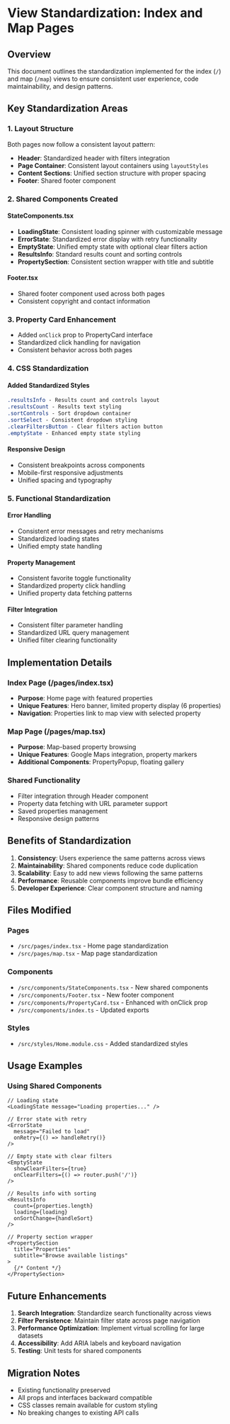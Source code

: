 # View Standardization: Index and Map Pages

## Overview
This document outlines the standardization implemented for the index (`/`) and map (`/map`) views to ensure consistent user experience, code maintainability, and design patterns.

## Key Standardization Areas

### 1. Layout Structure
Both pages now follow a consistent layout pattern:
- **Header**: Standardized header with filters integration
- **Page Container**: Consistent layout containers using `layoutStyles`
- **Content Sections**: Unified section structure with proper spacing
- **Footer**: Shared footer component

### 2. Shared Components Created

#### StateComponents.tsx
- **LoadingState**: Consistent loading spinner with customizable message
- **ErrorState**: Standardized error display with retry functionality
- **EmptyState**: Unified empty state with optional clear filters action
- **ResultsInfo**: Standard results count and sorting controls
- **PropertySection**: Consistent section wrapper with title and subtitle

#### Footer.tsx
- Shared footer component used across both pages
- Consistent copyright and contact information

### 3. Property Card Enhancement
- Added `onClick` prop to PropertyCard interface
- Standardized click handling for navigation
- Consistent behavior across both pages

### 4. CSS Standardization

#### Added Standardized Styles
```css
.resultsInfo - Results count and controls layout
.resultsCount - Results text styling
.sortControls - Sort dropdown container
.sortSelect - Consistent dropdown styling
.clearFiltersButton - Clear filters action button
.emptyState - Enhanced empty state styling
```

#### Responsive Design
- Consistent breakpoints across components
- Mobile-first responsive adjustments
- Unified spacing and typography

### 5. Functional Standardization

#### Error Handling
- Consistent error messages and retry mechanisms
- Standardized loading states
- Unified empty state handling

#### Property Management
- Consistent favorite toggle functionality
- Standardized property click handling
- Unified property data fetching patterns

#### Filter Integration
- Consistent filter parameter handling
- Standardized URL query management
- Unified filter clearing functionality

## Implementation Details

### Index Page (/pages/index.tsx)
- **Purpose**: Home page with featured properties
- **Unique Features**: Hero banner, limited property display (6 properties)
- **Navigation**: Properties link to map view with selected property

### Map Page (/pages/map.tsx)
- **Purpose**: Map-based property browsing
- **Unique Features**: Google Maps integration, property markers
- **Additional Components**: PropertyPopup, floating gallery

### Shared Functionality
- Filter integration through Header component
- Property data fetching with URL parameter support
- Saved properties management
- Responsive design patterns

## Benefits of Standardization

1. **Consistency**: Users experience the same patterns across views
2. **Maintainability**: Shared components reduce code duplication
3. **Scalability**: Easy to add new views following the same patterns
4. **Performance**: Reusable components improve bundle efficiency
5. **Developer Experience**: Clear component structure and naming

## Files Modified

### Pages
- `/src/pages/index.tsx` - Home page standardization
- `/src/pages/map.tsx` - Map page standardization

### Components
- `/src/components/StateComponents.tsx` - New shared components
- `/src/components/Footer.tsx` - New footer component
- `/src/components/PropertyCard.tsx` - Enhanced with onClick prop
- `/src/components/index.ts` - Updated exports

### Styles
- `/src/styles/Home.module.css` - Added standardized styles

## Usage Examples

### Using Shared Components
```tsx
// Loading state
<LoadingState message="Loading properties..." />

// Error state with retry
<ErrorState 
  message="Failed to load"
  onRetry={() => handleRetry()}
/>

// Empty state with clear filters
<EmptyState 
  showClearFilters={true}
  onClearFilters={() => router.push('/')}
/>

// Results info with sorting
<ResultsInfo 
  count={properties.length}
  loading={loading}
  onSortChange={handleSort}
/>

// Property section wrapper
<PropertySection 
  title="Properties" 
  subtitle="Browse available listings"
>
  {/* Content */}
</PropertySection>
```

## Future Enhancements

1. **Search Integration**: Standardize search functionality across views
2. **Filter Persistence**: Maintain filter state across page navigation
3. **Performance Optimization**: Implement virtual scrolling for large datasets
4. **Accessibility**: Add ARIA labels and keyboard navigation
5. **Testing**: Unit tests for shared components

## Migration Notes

- Existing functionality preserved
- All props and interfaces backward compatible
- CSS classes remain available for custom styling
- No breaking changes to existing API calls
